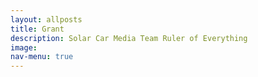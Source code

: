 ```yaml
---
layout: allposts
title: Grant
description: Solar Car Media Team Ruler of Everything
image:
nav-menu: true
---
```

